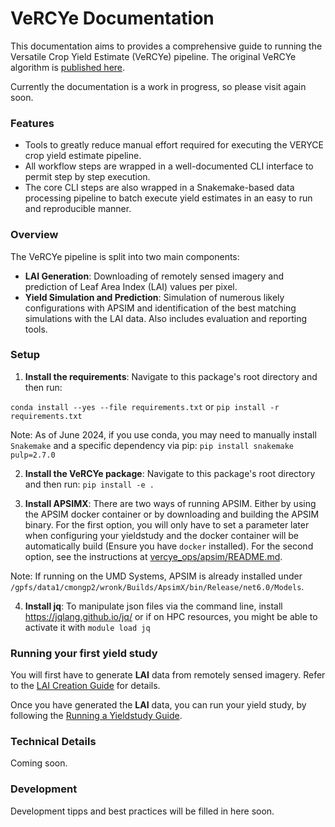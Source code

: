 # VeRCYe Documentation

This documentation aims to provides a comprehensive guide to running the Versatile Crop Yield Estimate (VeRCYe) pipeline. The original VeRCYe algorithm is [published here](https://doi.org/10.1007/s13593-024-00974-4).

Currently the documentation is a work in progress, so please visit again soon.

### Features
* Tools to greatly reduce manual effort required for executing the VERYCE crop yield estimate pipeline.
* All workflow steps are wrapped in a well-documented CLI interface to permit step by step execution.
* The core CLI steps are also wrapped in a Snakemake-based data processing pipeline to batch execute yield estimates in an easy to run and reproducible manner.


### Overview
The VeRCYe pipeline is split into two main components:
- **LAI Generation**: Downloading of remotely sensed imagery and prediction of Leaf Area Index (LAI) values per pixel.
- **Yield Simulation and Prediction**: Simulation of numerous likely configurations with APSIM and identification of the best matching simulations
with the LAI data. Also includes evaluation and reporting tools.

### Setup
1. **Install the requirements**: Navigate to this package's root directory and then run:

`conda install --yes --file requirements.txt`
or
`pip install -r requirements.txt`

Note: As of June 2024, if you use conda, you may need to manually install `Snakemake` and a specific dependency via pip: `pip install snakemake pulp=2.7.0`

2. **Install the VeRCYe package**: Navigate to this package's root directory and then run:
`pip install -e .`

3. **Install APSIMX**: There are two ways of running APSIM. Either by using the APSIM docker container or by downloading and building the APSIM binary. For the first option, you will only have to set a parameter later when configuring your yieldstudy and the docker container will be automatically build (Ensure you have `docker` installed). For the second option, see the instructions at [vercye_ops/apsim/README.md](vercye_ops/apsim/README.md).

Note: If running on the UMD Systems, APSIM is already installed under `/gpfs/data1/cmongp2/wronk/Builds/ApsimX/bin/Release/net6.0/Models`.

4. **Install jq**: To manipulate json files via the command line, install https://jqlang.github.io/jq/ or if on HPC resources, you might be able to activate it with `module load jq`

### Running your first yield study
You will first have to generate **LAI** data from remotely sensed imagery. Refer to the [LAI Creation Guide]() for details.

Once you have generated the **LAI** data, you can run your yield study, by following the [Running a Yieldstudy Guide]().

### Technical Details
Coming soon.


### Development
Development tipps and best practices will be filled in here soon.